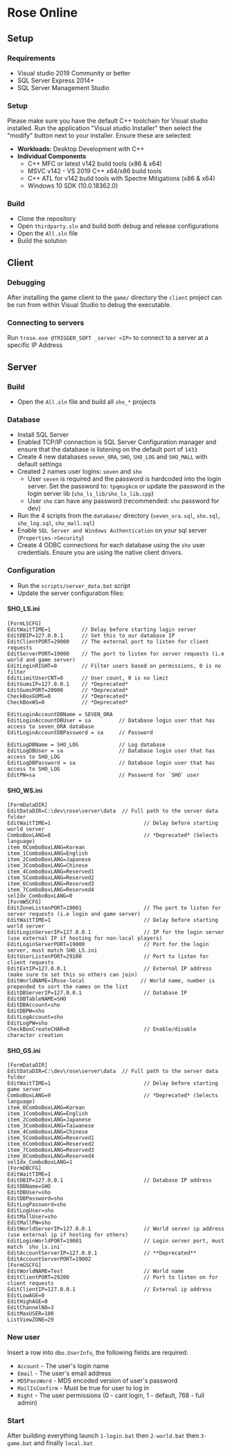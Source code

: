 # Rose Online

## Setup
### Requirements
- Visual studio 2019 Community or better
- SQL Server Express 2014+
- SQL Server Management Studio

### Setup
Please make sure you have the default C++ toolchain for Visual studio installed. Run the application
"Visual studio Installer" then select the "modify" button next to your installer. Ensure these are selected:

- **Workloads:** Desktop Development with C++
- **Individual Components**
    - C++ MFC or latest v142 build tools (x86 & x64)
    - MSVC v142 - VS 2019 C++ x64/x86 build tools
    - C++ ATL for v142 build tools with Spectre Mitigations (x86 & x64)
    - Windows 10 SDK (10.0.18362.0)

### Build
- Clone the repository
- Open `thirdparty.sln` and build both debug and release configurations
- Open the `All.sln` file
- Build the solution

## Client
### Debugging
After installing the game client to the `game/` directory the `client` project can be run from within Visual Studio to debug the executable.

### Connecting to servers
Run `trose.exe @TRIGGER_SOFT _server <IP>` to connect to a server at a specific IP Address

## Server
### Build
- Open the `All.sln` file and build all `sho_*` projects

### Database
- Install SQL Server
- Enabled TCP/IP connection is SQL Server Configuration manager and ensure that the database is listening on the default port of `1433`
- Create 4 new databases `seven_ORA`, `SHO`, `SHO_LOG` and `SHO_MALL` with default settings
- Created 2 names user logins: `seven` and `sho`
    - User `seven` is required and the password is hardcoded into the login server. Set the password to: `tpqmsgkcm` or update the password in the login server lib (`sho_ls_lib/sho_ls_lib.cpp`)
    - User `sho` can have any password (recommended: `sho` password for dev)
- Run the 4 scripts from the `database/` directory (`seven_ora.sql`, `sho.sql`, `sho_log.sql`, `sho_mall.sql`)
- Enable `SQL Server and Windows Authentication` on your sql server (`Properties->Security`)
- Create 4 ODBC connections for each database using the `sho` user credentials. Ensure you are using the native client drivers.

### Configuration
- Run the `scripts/server_data.bat` script
- Update the server configuration files:

#### SHO_LS.ini
```
[FormLSCFG]
EditWaitTIME=1          // Delay before starting login server
EditDBIP=127.0.0.1      // Set this to our database IP
EditClientPORT=29000    // The external port to listen for client requests
EditServerPORT=19000    // The port to listen for server requests (i.e world and game server)
EditLoginRIGHT=0        // Filter users based on permissions, 0 is no filter
EditLimitUserCNT=0      // User count, 0 is no limit
EditGumsIP=127.0.0.1    // *Deprecated*
EditGumsPORT=20000      // *Deprecated*
CheckBoxGUMS=0          // *Deprecated*
CheckBoxWS=0            // *Deprecated*

EditLoginAccountDBName = SEVEN_ORA  
EditLoginAccountDBUser = sa         // Database login user that has access to seven_ORA database
EditLoginAccountDBPassword = sa     // Password

EditLogDBName = SHO_LOG             // Log database
EditLogDBUser = sa                  // Database login user that has access to SHO_LOG
EditLogDBPassword = sa              // Database login user that has access to SHO_LOG
EditPW=sa                           // Password for `SHO` user
```

#### SHO_WS.ini
```
[FormDataDIR]
EditDataDIR=C:\dev\rose\server\data  // Full path to the server data folder
EditWaitTIME=1                              // Delay before starting world server
ComboBoxLANG=8                              // *Deprecated* (Selects language)
item_0ComboBoxLANG=Korean
item_1ComboBoxLANG=English
item_2ComboBoxLANG=Japanese
item_3ComboBoxLANG=Chinese
item_4ComboBoxLANG=Reserved1
item_5ComboBoxLANG=Reserved2
item_6ComboBoxLANG=Reserved3
item_7ComboBoxLANG=Reserved4
selIdx_ComboBoxLANG=0
[FormWSCFG]
EditZoneListenPORT=19001                    // The port to listen for server requests (i.e login and game server)
EditWaitTIME=1                              // Delay before starting world server
EditLoginServerIP=127.0.0.1                 // IP for the login server (use external IP if hosting for non-local players)
EditLoginServerPORT=19000                   // Port for the login server, must match SHO_LS.ini
EditUserListenPORT=29100                    // Port to listen for client requests
EditExtIP=127.0.0.1                         // External IP address (make sure to set this so others can join)
EditWorldNAME=1Rose-local                  // World name, number is prepended to sort the names on the list
EditDBServerIP=127.0.0.1                    // Database IP
EditDBTableNAME=SHO
EditDBAccount=sho
EditDBPW=sho
EditLogAccount=sho
EditLogPW=sho
CheckBoxCreateCHAR=0                        // Enable/disable character creation
```

#### SHO_GS.ini
```
[FormDataDIR]
EditDataDIR=C:\dev\rose\server\data  // Full path to the server data folder
EditWaitTIME=1                              // Delay before starting game server
ComboBoxLANG=9                              // *Deprecated* (Selects language)
item_0ComboBoxLANG=Korean
item_1ComboBoxLANG=English
item_2ComboBoxLANG=Japanese
item_3ComboBoxLANG=Taiwanese
item_4ComboBoxLANG=Chinese
item_5ComboBoxLANG=Reserved1
item_6ComboBoxLANG=Reserved2
item_7ComboBoxLANG=Reserved3
item_8ComboBoxLANG=Reserved4
selIdx_ComboBoxLANG=1
[FormDBCFG]
EditWaitTIME=1
EditDBIP=127.0.0.1                          // Database IP address
EditDBName=SHO
EditDBUser=sho
EditDBPassword=sho
EditLogPassword=sho
EditLogUser=sho
EditMallUser=sho
EditMallPW=sho
EditWorldServerIP=127.0.0.1                 // World server ip address (use external ip if hosting for others)
EditLoginWorldPORT=19001                    // Login server port, must match `sho_ls.ini`
EditAccountServerIP=127.0.0.1               // **Deprecated**
EditAccountServerPORT=19002
[FormGSCFG]
EditWorldNAME=Test                          // World name
EditClientPORT=29200                        // Port to listen on for client requests
EditClientIP=127.0.0.1                      // External ip address
EditLowAGE=0
EditHighAGE=0
EditChannelNO=3
EditMaxUSER=100
ListViewZONE=29
```

### New user
Insert a row into `dbo.UserInfo`, the following fields are required:
- `Account` - The user's login name
- `Email` - The user's email address
- `MD5PassWord` - MD5 encoded version of user's password
- `MailIsConfirm` - Must be true for user to log in
- `Right` - The user permissions (0 - cant login, 1 - default, 768 - full admin)

### Start
After building everything launch `1-login.bat` then `2-world.bat` then `3-game.bat` and finally `local.bat`
